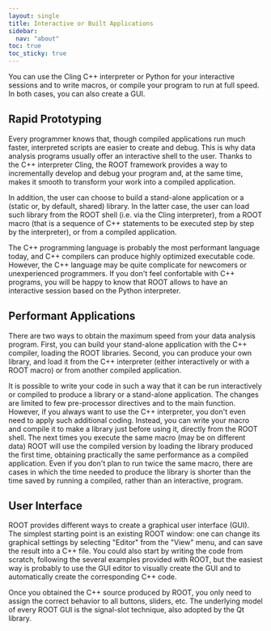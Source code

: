 ```yaml
---
layout: single
title: Interactive or Built Applications
sidebar:
  nav: "about"
toc: true
toc_sticky: true
---
```


You can use the Cling C++ interpreter or Python for your interactive sessions and to
write macros, or compile your program to run at full speed.  In both cases, you can
also create a GUI.

## Rapid Prototyping
Every programmer knows that, though compiled applications run much faster, interpreted
scripts are easier to create and debug.  This is why data analysis programs usually offer
an interactive shell to the user.  Thanks to the C++ interpreter Cling, the ROOT
framework provides a way to incrementally develop and debug your program and, at the
same time, makes it smooth to transform your work into a compiled application.

In addition, the user can choose to build a stand-alone application or a (static or, by
default, shared) library.  In the latter case, the user can load such library from the
ROOT shell (i.e. via the Cling interpreter), from a ROOT macro (that is a sequence of
C++ statements to be executed step by step by the interpreter), or from a compiled
application.

The C++ programming language is probably the most performant language today, and C++
compilers can produce highly optimized executable code. However, the C++ language may
be quite complicate for newcomers or unexperienced programmers.  If you don't feel
confortable with C++ programs, you will be happy to know that ROOT allows to have an
interactive session based on the Python interpreter.

## Performant Applications
There are two ways to obtain the maximum speed from your data analysis program.  First,
you can build your stand-alone application with the C++ compiler, loading the ROOT
libraries.  Second, you can produce your own library, and load it from the C++
interpreter (either interactively or with a ROOT macro) or from another compiled
application.

It is possible to write your code in such a way that it can be run interactively or
compiled to produce a library or a stand-alone application.  The changes are limited
to few pre-processor directives and to the main function.  However, if you always want
to use the C++ interpreter, you don't even need to apply such additional coding.
Instead, you can write your macro and compile it to make a library just before using it,
directly from the ROOT shell.  The next times you execute the same macro (may be on
different data) ROOT will use the compiled version by loading the library produced
the first time, obtaining practically the same performance as a compiled application.
Even if you don't plan to run twice the same macro, there are cases in which the time
needed to produce the library is shorter than the time saved by running a compiled,
rather than an interactive, program.

## User Interface
ROOT provides different ways to create a graphical user interface (GUI).  The simplest
starting point is an existing ROOT window: one can change its graphical settings by
selecting "Editor" from the "View" menu, and can save the result into a C++ file.
You could also start by writing the code from scratch, following the several examples
provided with ROOT, but the easiest way is probably to use the GUI editor to visually
create the GUI and to automatically create the corresponding C++ code.

Once you obtained the C++ source produced by ROOT, you only need to assign the correct
behavior to all buttons, sliders, etc.  The underlying model of every ROOT GUI is the
signal-slot technique, also adopted by the Qt library.
